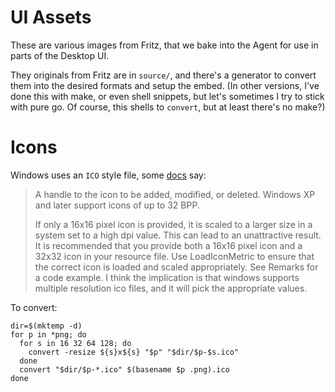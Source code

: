 # UI Assets

These are various images from Fritz, that we bake into the Agent for use in parts
of the Desktop UI.

They originals from Fritz are in `source/`, and there's a generator to convert
them into the desired formats and setup the embed. (In other versions, I've done
this with make, or even shell snippets, but let's sometimes I try to stick with
pure go. Of course, this shells to `convert`, but at least there's no make?)

# Icons

Windows uses an `ICO` style file, some [docs](https://docs.microsoft.com/en-us/windows/win32/api/shellapi/ns-shellapi-notifyicondataa?source=recommendations#nif_showtip-0x00000080) say:
> A handle to the icon to be added, modified, or deleted. Windows XP and later support icons of up to 32 BPP.
>
> If only a 16x16 pixel icon is provided, it is scaled to a larger size in a system set to a high dpi value. This can lead to an unattractive result. It is recommended that you provide both a 16x16 pixel icon and a 32x32 icon in your resource file. Use LoadIconMetric to ensure that the correct icon is loaded and scaled appropriately. See Remarks for a code example.
I think the implication is that windows supports multiple resolution ico files, and it will pick the appropriate values.

To convert:

```shell
dir=$(mktemp -d)
for p in *png; do
  for s in 16 32 64 128; do
    convert -resize ${s}x${s} "$p" "$dir/$p-$s.ico"
  done
  convert "$dir/$p-*.ico" $(basename $p .png).ico
done
```

